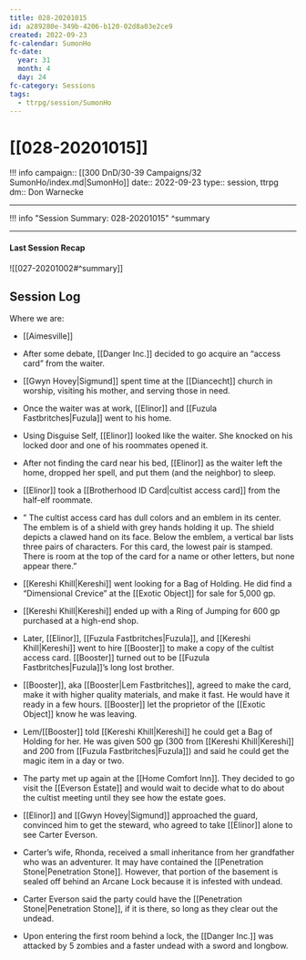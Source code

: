 ```yaml
---
title: 028-20201015
id: a289280e-349b-4206-b120-02d8a03e2ce9
created: 2022-09-23
fc-calendar: SumonHo
fc-date:
  year: 31
  month: 4
  day: 24
fc-category: Sessions
tags:
  - ttrpg/session/SumonHo
---
```


# [[028-20201015]]

!!! info
    campaign:: [[300 DnD/30-39 Campaigns/32 SumonHo/index.md|SumonHo]]
    date:: 2022-09-23
    type:: session, ttrpg
    dm:: Don Warnecke


---
!!! info "Session Summary: 028-20201015"
    ^summary

---


#### Last Session Recap

![[027-20201002#^summary]]

## Session Log


Where we are:
- [[Aimesville]]

- After some debate, [[Danger Inc.]]  decided to go acquire an “access card” from the waiter.
- [[Gwyn Hovey|Sigmund]] spent time at the [[Diancecht]] church in worship, visiting his mother, and serving those in need.
- Once the waiter was at work, [[Elinor]] and [[Fuzula Fastbritches|Fuzula]] went to his home.
- Using Disguise Self, [[Elinor]] looked like the waiter. She knocked on his locked door and one of his roommates opened it.
- After not finding the card near his bed, [[Elinor]] as the waiter left the home, dropped her spell, and put them (and the neighbor) to sleep.
- [[Elinor]] took a [[Brotherhood ID Card|cultist access card]] from the half-elf roommate.
- ” The cultist access card has dull colors and an emblem in its center. The emblem is of a shield with grey hands holding it up. The shield depicts a clawed hand on its face. Below the emblem, a vertical bar lists three pairs of characters. For this card, the lowest pair is stamped. There is room at the top of the card for a name or other letters, but none appear there.”
- [[Kereshi Khill|Kereshi]] went looking for a Bag of Holding. He did find a “Dimensional Crevice” at the [[Exotic Object]] for sale for 5,000 gp.
- [[Kereshi Khill|Kereshi]] ended up with a Ring of Jumping for 600 gp purchased at a high-end shop.
- Later, [[Elinor]], [[Fuzula Fastbritches|Fuzula]], and [[Kereshi Khill|Kereshi]] went to hire [[Booster]] to make a copy of the cultist access card. [[Booster]] turned out to be [[Fuzula Fastbritches|Fuzula]]’s long lost brother.
- [[Booster]], aka [[Booster|Lem Fastbritches]], agreed to make the card, make it with higher quality materials, and make it fast. He would have it ready in a few hours. [[Booster]] let the proprietor of the [[Exotic Object]] know he was leaving.
- Lem/[[Booster]] told [[Kereshi Khill|Kereshi]] he could get a Bag of Holding for her. He was given 500 gp (300 from [[Kereshi Khill|Kereshi]] and 200 from [[Fuzula Fastbritches|Fuzula]]) and said he could get the magic item in a day or two.
- The party met up again at the [[Home Comfort Inn]]. They decided to go visit the [[Everson Estate]] and would wait to decide what to do about the cultist meeting until they see how the estate goes.
- [[Elinor]] and [[Gwyn Hovey|Sigmund]] approached the guard, convinced him to get the steward, who agreed to take [[Elinor]] alone to see Carter Everson.
- Carter’s wife, Rhonda, received a small inheritance from her grandfather who was an adventurer. It may have contained the [[Penetration Stone|Penetration Stone]]. However, that portion of the basement is sealed off behind an Arcane Lock because it is infested with undead.
- Carter Everson said the party could have the [[Penetration Stone|Penetration Stone]], if it is there, so long as they clear out the undead.
- Upon entering the first room behind a lock, the [[Danger Inc.]]  was attacked by 5 zombies and a faster undead with a sword and longbow.

